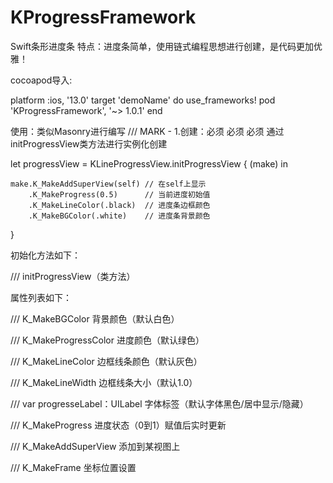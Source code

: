 
# KProgressFramework
  Swift条形进度条
特点：进度条简单，使用链式编程思想进行创建，是代码更加优雅！
  
cocoapod导入:

platform :ios, '13.0'
target 'demoName' do
  use_frameworks!
  pod 'KProgressFramework', '~> 1.0.1'
end

使用：类似Masonry进行编写
/// MARK - 1.创建：必须 必须 必须 通过initProgressView类方法进行实例化创建

let progressView = KLineProgressView.initProgressView { (make) in 
    
    make.K_MakeAddSuperView(self) // 在self上显示
        .K_MakeProgress(0.5)      // 当前进度初始值
        .K_MakeLineColor(.black)  // 进度条边框颜色
        .K_MakeBGColor(.white)    // 进度条背景颜色
}

初始化方法如下：

/// initProgressView（类方法）

属性列表如下：

/// K_MakeBGColor                 背景颜色（默认白色）

/// K_MakeProgressColor           进度颜色（默认绿色）

/// K_MakeLineColor               边框线条颜色（默认灰色）

/// K_MakeLineWidth               边框线条大小（默认1.0）

/// var progresseLabel：UILabel   字体标签（默认字体黑色/居中显示/隐藏）

/// K_MakeProgress                进度状态（0到1）赋值后实时更新

/// K_MakeAddSuperView            添加到某视图上

/// K_MakeFrame                   坐标位置设置
     

